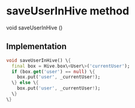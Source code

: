 


# saveUserInHive method








void saveUserInHive
()








## Implementation

```dart
void saveUserInHive() \{
  final box = Hive.box\<User\>('currentUser');
  if (box.get('user') == null) \{
    box.put('user', _currentUser!);
  \} else \{
    box.put('user', _currentUser!);
  \}
\}
```







